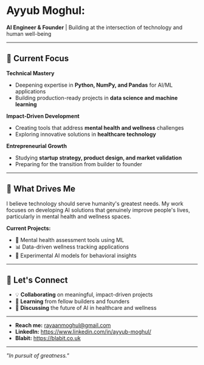 # Ayyub Moghul:

**AI Engineer & Founder** | Building at the intersection of technology and human well-being

---

## 🚀 Current Focus

**Technical Mastery**
- Deepening expertise in **Python, NumPy, and Pandas** for AI/ML applications
- Building production-ready projects in **data science and machine learning**

**Impact-Driven Development**
- Creating tools that address **mental health and wellness** challenges
- Exploring innovative solutions in **healthcare technology**

**Entrepreneurial Growth**
- Studying **startup strategy, product design, and market validation**
- Preparing for the transition from builder to founder

---

## 🎯 What Drives Me

I believe technology should serve humanity's greatest needs. My work focuses on developing AI solutions that genuinely improve people's lives, particularly in mental health and wellness spaces.

**Current Projects:**
- 🧠 Mental health assessment tools using ML
- 📊 Data-driven wellness tracking applications
- 🔬 Experimental AI models for behavioral insights

---

## 🤝 Let's Connect

- 💡 **Collaborating** on meaningful, impact-driven projects
- 🌱 **Learning** from fellow builders and founders
- 🚀 **Discussing** the future of AI in healthcare and wellness


---
- **Reach me:** rayaanmoghul@gmail.com
- **LinkedIn:** https://www.linkedin.com/in/ayyub-moghul/
- **Blabit:** https://blabit.co.uk
---

*"In pursuit of greatness."*
